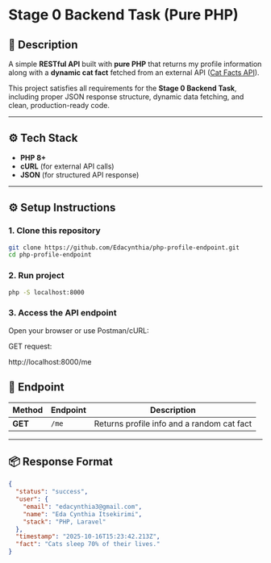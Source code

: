 # Stage 0 Backend Task (Pure PHP)

## 📝 Description
A simple **RESTful API** built with **pure PHP** that returns my profile information along with a **dynamic cat fact** fetched from an external API ([Cat Facts API](https://catfact.ninja/fact)).

This project satisfies all requirements for the **Stage 0 Backend Task**, including proper JSON response structure, dynamic data fetching, and clean, production-ready code.

---

## ⚙️ Tech Stack
- **PHP 8+**
- **cURL** (for external API calls)
- **JSON** (for structured API response)

---

## ⚙️ Setup Instructions

### 1. Clone this repository
```bash
git clone https://github.com/Edacynthia/php-profile-endpoint.git
cd php-profile-endpoint
```


### 2. Run project
```bash
php -S localhost:8000
```

### 3. Access the API endpoint

Open your browser or use Postman/cURL:

GET request:

http://localhost:8000/me


## 🚀 Endpoint
| Method | Endpoint | Description |
|--------|-----------|-------------|
| **GET** | `/me` | Returns profile info and a random cat fact |

---

## 📦 Response Format
```json
{
  "status": "success",
  "user": {
    "email": "edacynthia3@gmail.com",
    "name": "Eda Cynthia Itsekirimi",
    "stack": "PHP, Laravel"
  },
  "timestamp": "2025-10-16T15:23:42.213Z",
  "fact": "Cats sleep 70% of their lives."
}
